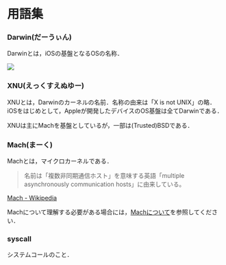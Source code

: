 # 用語集

### Darwin(だーうぃん)

Darwinとは，iOSの基盤となるOSの名称．

![](https://tva1.sinaimg.cn/large/007S8ZIlgy1gg97plf74yj30g70bv0t3.jpg)

### XNU(えっくすえぬゆー)

XNUとは，Darwinのカーネルの名前．名称の由来は「X is not UNIX」の略．
iOSをはじめとして，Appleが開発したデバイスのOS基盤は全てDarwinである．

XNUは主にMachを基盤としているが，一部は(Trusted)BSDである．

### Mach(まーく)

Machとは，マイクロカーネルである．

> 名前は「複数非同期通信ホスト」を意味する英語「multiple asynchronously communication hosts」に由来している。

[Mach - Wikipedia](https://ja.wikipedia.org/wiki/Mach)

Machについて理解する必要がある場合には，[Machについて](side-content/mach.md)を参照してください．

### syscall

システムコールのこと．